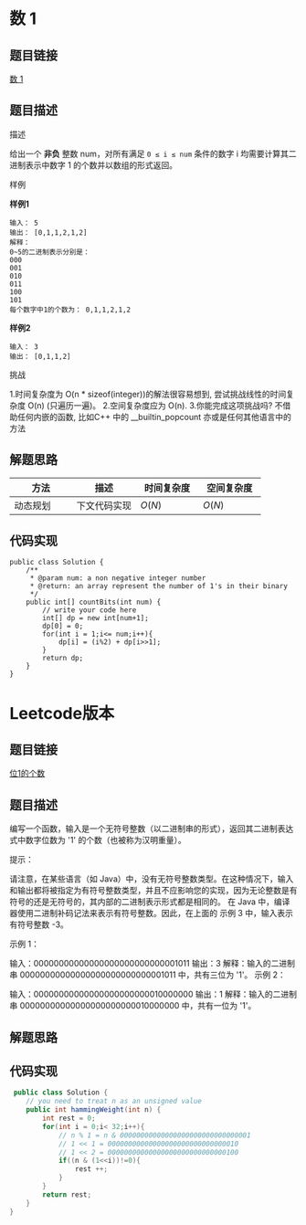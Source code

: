 
#  数 1

## 题目链接

[数 1](https://www.lintcode.com/problem/664/)

## 题目描述

描述

给出一个 **非负** 整数 num，对所有满足 `0 ≤ i ≤ num` 条件的数字 i 均需要计算其二进制表示中数字 1 的个数并以数组的形式返回。

样例

**样例1**

```
输入： 5
输出： [0,1,1,2,1,2]
解释：
0~5的二进制表示分别是：
000
001
010
011
100
101
每个数字中1的个数为： 0,1,1,2,1,2
```

**样例2**

```
输入： 3
输出： [0,1,1,2]
```

挑战

1.时间复杂度为 O(n * sizeof(integer))的解法很容易想到, 尝试挑战线性的时间复杂度 O(n) (只遍历一遍)。
2.空间复杂度应为 O(n).
3.你能完成这项挑战吗? 不借助任何内嵌的函数, 比如C++ 中的 __builtin_popcount 亦或是任何其他语言中的方法

## 解题思路
| <div style="width:70pt">方法</div>  |描述 |<div style="width:70pt">时间复杂度</div> |<div style="width:70pt">空间复杂度</div>|
|---|---|---|---|
| 动态规划 | 下文代码实现  | $O(N)$ |$O(N)$|



## 代码实现

```jav
public class Solution {
    /**
     * @param num: a non negative integer number
     * @return: an array represent the number of 1's in their binary
     */
    public int[] countBits(int num) {
        // write your code here
        int[] dp = new int[num+1];
        dp[0] = 0;
        for(int i = 1;i<= num;i++){
            dp[i] = (i%2) + dp[i>>1];
        }
        return dp;
    }
}
```



# Leetcode版本

## 题目链接

[位1的个数](https://leetcode-cn.com/problems/number-of-1-bits/)

## 题目描述

编写一个函数，输入是一个无符号整数（以二进制串的形式），返回其二进制表达式中数字位数为 '1' 的个数（也被称为汉明重量）。

 

提示：

请注意，在某些语言（如 Java）中，没有无符号整数类型。在这种情况下，输入和输出都将被指定为有符号整数类型，并且不应影响您的实现，因为无论整数是有符号的还是无符号的，其内部的二进制表示形式都是相同的。
在 Java 中，编译器使用二进制补码记法来表示有符号整数。因此，在上面的 示例 3 中，输入表示有符号整数 -3。


示例 1：

输入：00000000000000000000000000001011
输出：3
解释：输入的二进制串 00000000000000000000000000001011 中，共有三位为 '1'。
示例 2：

输入：00000000000000000000000010000000
输出：1
解释：输入的二进制串 00000000000000000000000010000000 中，共有一位为 '1'。



## 解题思路

## 代码实现

```java
 public class Solution {
    // you need to treat n as an unsigned value
    public int hammingWeight(int n) {
        int rest = 0;
        for(int i = 0;i< 32;i++){
            // n % 1 = n & 00000000000000000000000000000001
            // 1 << 1 = 00000000000000000000000000000010
            // 1 << 2 = 00000000000000000000000000000100
            if((n & (1<<i))!=0){
                rest ++;  
            }
        }
        return rest;
    }
}
```



